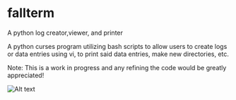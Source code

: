 # fallterm
A python log creator,viewer, and printer


A python curses program utilizing  bash scripts to allow users to create logs or data entries using vi,
to print said data entries, make new directories, etc.

Note: 
This is a work in progress and any refining the code would be greatly appreciated!




![Alt text](https://camo.githubusercontent.com/791cdaefa3a844b77ca09dc0207287307eb5bd7d/687474703a2f2f692e696d6775722e636f6d2f317652557678342e706e67raw=true "Title")
